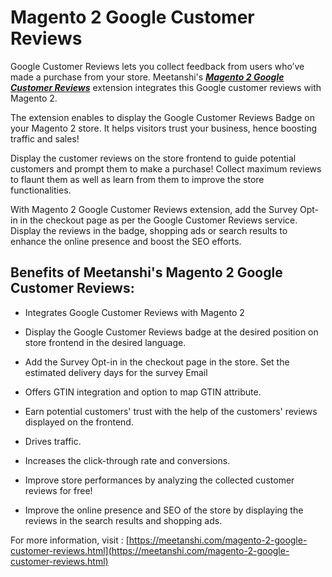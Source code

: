 # Magento 2 Google Customer Reviews

Google Customer Reviews lets you collect feedback from users who’ve made a purchase from your store. Meetanshi's [***Magento 2 Google Customer Reviews***](https://meetanshi.com/magento-2-google-customer-reviews.html) extension integrates this Google customer reviews with Magento 2.

The extension enables to display the Google Customer Reviews Badge on your Magento 2 store. It helps visitors trust your business, hence boosting traffic and sales!

Display the customer reviews on the store frontend to guide potential customers and prompt them to make a purchase! Collect maximum reviews to flaunt them as well as learn from them to improve the store functionalities.

With Magento 2 Google Customer Reviews extension, add the Survey Opt-in in the checkout page as per the Google Customer Reviews service. Display the reviews in the badge, shopping ads or search results to enhance the online presence and boost the SEO efforts.

## Benefits of Meetanshi's Magento 2 Google Customer Reviews: ##

* Integrates Google Customer Reviews with Magento 2

* Display the Google Customer Reviews badge at the desired position on store frontend in the desired language.

* Add the Survey Opt-in in the checkout page in the store. Set the estimated delivery days for the survey Email

* Offers GTIN integration and option to map GTIN attribute.

* Earn potential customers' trust with the help of the customers' reviews displayed on the frontend.

* Drives traffic.

* Increases the click-through rate and conversions.

* Improve store performances by analyzing the collected customer reviews for free!

* Improve the online presence and SEO of the store by displaying the reviews in the search results and shopping ads.

For more information, visit : [https://meetanshi.com/magento-2-google-customer-reviews.html](https://meetanshi.com/magento-2-google-customer-reviews.html)

